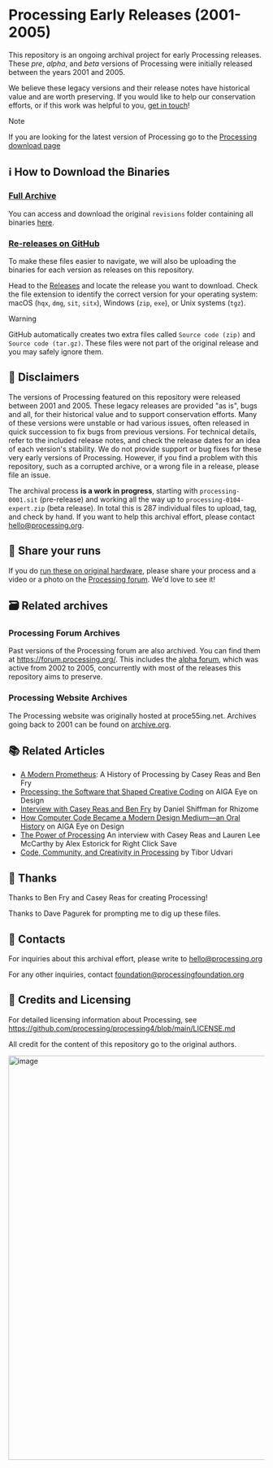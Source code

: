 # Processing Early Releases (2001-2005)
This repository is an ongoing archival project for early Processing releases. These _pre_, _alpha_, and _beta_ versions of Processing were initially released between the years 2001 and 2005. 

We believe these legacy versions and their release notes have historical value and are worth preserving. If you would like to help our conservation efforts, or if this work was helpful to you, [get in touch](#contacts)!

> [!NOTE]  
> If you are looking for the latest version of Processing go to the [Processing download page](https://processing.org/download)

## ℹ️ How to Download the Binaries

### [Full Archive](https://drive.google.com/drive/folders/1H8E2eIymWTz3qYPOJakRNdkcG-0XjOib?usp=drive_link)
You can access and download the original `revisions` folder containing all binaries [here](https://drive.google.com/drive/folders/1H8E2eIymWTz3qYPOJakRNdkcG-0XjOib?usp=drive_link).

### [Re-releases on GitHub](https://github.com/SableRaf/processing-revisions/releases)
To make these files easier to navigate, we will also be uploading the binaries for each version as releases on this repository.

Head to the [Releases](https://github.com/SableRaf/processing-revisions/releases) and locate the release you want to download. Check the file extension to identify the correct version for your operating system: macOS (`hqx`, `dmg`, `sit`, `sitx`), Windows (`zip`, `exe`), or Unix systems (`tgz`).

> [!WARNING]
> GitHub automatically creates two extra files called `Source code (zip)` and `Source code (tar.gz)`. These files were not part of the original release and you may safely ignore them.

## 🙊 Disclaimers
The versions of Processing featured on this repository were released between 2001 and 2005. These legacy releases are provided "as is", bugs and all, for their historical value and to support conservation efforts. Many of these versions were unstable or had various issues, often released in quick succession to fix bugs from previous versions. For technical details, refer to the included release notes, and check the release dates for an idea of each version's stability. We do not provide support or bug fixes for these very early versions of Processing. However, if you find a problem with this repository, such as a corrupted archive, or a wrong file in a release, please file an issue. 

The archival process **is a work in progress**, starting with `processing-0001.sit` (pre-release) and working all the way up to `processing-0104-expert.zip` (beta release). In total this is 287 individual files to upload, tag, and check by hand. If you want to help this archival effort, please contact hello@processing.org.

## 📸 Share your runs

If you do [run these on original hardware](https://x.com/davepvm/status/1821897927888892148), please share your process and a video or a photo on the [Processing forum](https://discourse.processing.org/). We'd love to see it!

## 🗃️ Related archives

### Processing Forum Archives
Past versions of the Processing forum are also archived. You can find them at https://forum.processing.org/. This includes the [alpha forum](https://forum.processing.org/alpha/), which was active from 2002 to 2005, concurrently with most of the releases this repository aims to preserve.

### Processing Website Archives
The Processing website was originally hosted at proce55ing.net. Archives going back to 2001 can be found on [archive.org](https://web.archive.org/web/20240000000000*/proce55ing.net).

## 📚 Related Articles
* [A Modern Prometheus](https://medium.com/processing-foundation/a-modern-prometheus-59aed94abe85): A History of Processing by Casey Reas and Ben Fry
* [Processing: the Software that Shaped Creative Coding](https://eyeondesign.aiga.org/processing-the-software-that-shaped-creative-coding/) on AIGA Eye on Design
* [Interview with Casey Reas and Ben Fry](https://rhizome.org/editorial/2009/sep/23/interview-with-casey-reas-and-ben-fry/) by Daniel Shiffman for Rhizome
* [How Computer Code Became a Modern Design Medium—an Oral History](https://eyeondesign.aiga.org/how-an-mit-research-group-turned-computer-code-into-a-modern-design-medium/) on AIGA Eye on Design
* [The Power of Processing](https://www.rightclicksave.com/article/the-power-of-processing-casey-reas-and-lauren-lee-mccarthy-interview-generative-art) An interview with Casey Reas and Lauren Lee McCarthy by Alex Estorick for Right Click Save
* [Code, Community, and Creativity in Processing](https://fredi.hepvs.ch/global/documents/328908) by Tibor Udvari

## 💙 Thanks

Thanks to Ben Fry and Casey Reas for creating Processing!

Thanks to Dave Pagurek for prompting me to dig up these files.

## 💬 Contacts

For inquiries about this archival effort, please write to hello@processing.org

For any other inquiries, contact foundation@processingfoundation.org

## 📃 Credits and Licensing

For detailed licensing information about Processing, see https://github.com/processing/processing4/blob/main/LICENSE.md

All credit for the content of this repository go to the original authors.

<img width="794" alt="image" src="https://github.com/user-attachments/assets/8c7d3b52-d5f5-40cf-a18e-b1becf3a3fe1">
